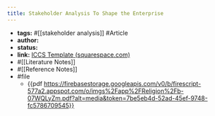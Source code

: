 ```yaml
---
title: Stakeholder Analysis To Shape the Enterprise
---
```


- **tags:** #[[stakeholder analysis]] #Article
- **author:**
- **status:**
- **link:** [ICCS Template (squarespace.com)](http://static1.squarespace.com/static/5b68a4e4a2772c2a206180a1/t/5cd1f44ae4966b22afa32eb4/1557263434690/fbf69077bc4e8bd679c5b09a5fae.pdf)
- #[[Literature Notes]]
- #[[Reference Notes]]
- #file
	- {{pdf  https://firebasestorage.googleapis.com/v0/b/firescript-577a2.appspot.com/o/imgs%2Fapp%2FReligion%2Fb-07WQLyZm.pdf?alt=media&token=7be5eb4d-52ad-45ef-9748-fc5786709545}}